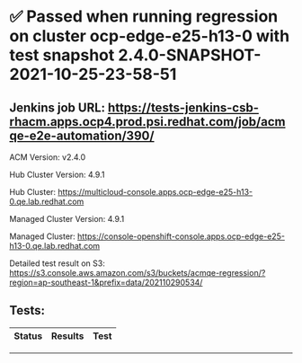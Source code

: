 # :white_check_mark: Passed when running regression on cluster ocp-edge-e25-h13-0 with test snapshot 2.4.0-SNAPSHOT-2021-10-25-23-58-51 

## Jenkins job URL: https://tests-jenkins-csb-rhacm.apps.ocp4.prod.psi.redhat.com/job/acmqe-e2e-automation/390/


ACM Version: v2.4.0

Hub Cluster Version: 4.9.1

Hub Cluster: https://multicloud-console.apps.ocp-edge-e25-h13-0.qe.lab.redhat.com

Managed Cluster Version: 4.9.1

Managed Cluster: https://console-openshift-console.apps.ocp-edge-e25-h13-0.qe.lab.redhat.com

Detailed test result on S3: https://s3.console.aws.amazon.com/s3/buckets/acmqe-regression/?region=ap-southeast-1&prefix=data/202110290534/

## Tests:

|Status|Results|Test|
|---|---|---|


---

